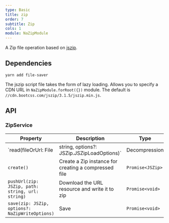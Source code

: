```yaml
---
type: Basic
title: zip
order: 7
subtitle: Zip
cols: 1
module: NaZipModule
---
```


A Zip file operation based on [jszip](http://stuk.github.io/jszip/).

## Dependencies

```
yarn add file-saver
```

The jszip script file takes the form of lazy loading. Allows you to specify a CDN URL in `NaZipModule.forRoot({})` module. The default is `//cdn.bootcss.com/jszip/3.1.5/jszip.min.js`.

## API

### ZipService

Property | Description | Type | Default
----|------|-----|------
`read(fileOrUrl: File | string, options?: JSZip.JSZipLoadOptions)` | Decompression  | `Promise<JSZip>` | -
`create()` | Create a Zip instance for creating a compressed file  | `Promise<JSZip>` | -
`pushUrl(zip: JSZip, path: string, url: string)` | Download the URL resource and write it to zip  | `Promise<void>` | -
`save(zip: JSZip, options?: NaZipWriteOptions)` | Save  | `Promise<void>` | -
